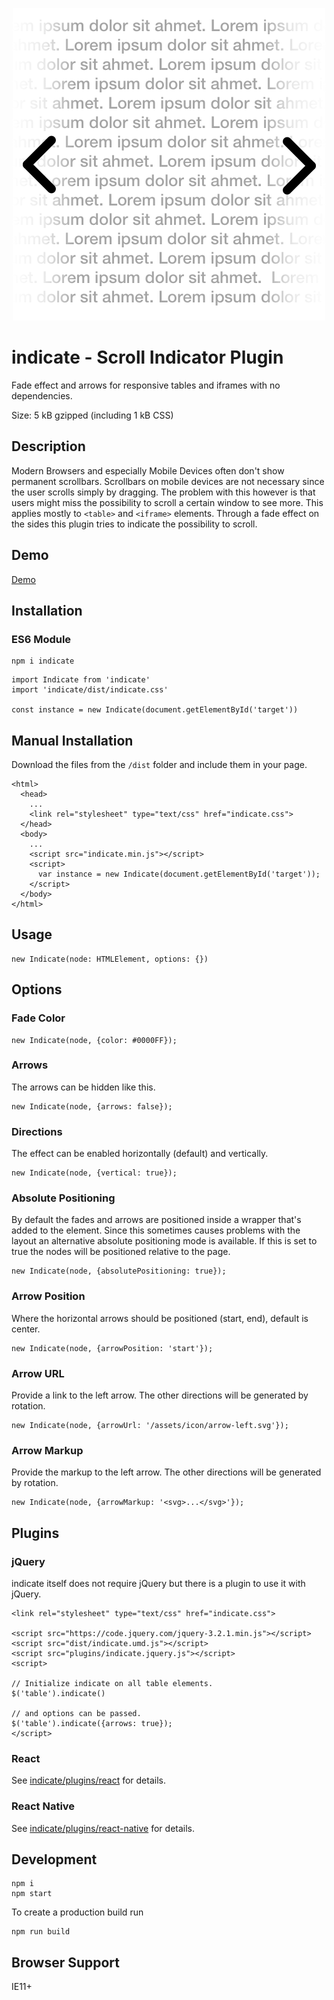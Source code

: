<p align="center">
  <img src="https://raw.githubusercontent.com/naminho/indicate/master/logo.png" alt="Indicate Scroll Plugin">
</p>

# indicate - Scroll Indicator Plugin

Fade effect and arrows for responsive tables and iframes with no dependencies.

Size: 5 kB gzipped (including 1 kB CSS)

## Description

Modern Browsers and especially Mobile Devices often don't show permanent scrollbars. Scrollbars on mobile devices are not necessary since the user scrolls simply by dragging. The problem with this however is that users might miss the possibility to scroll a certain window to see more. This applies mostly to `<table>` and `<iframe>` elements.
Through a fade effect on the sides this plugin tries to indicate the possibility to scroll.

## Demo

[Demo](http://naminho.ch/scroll-indicator)

## Installation

### ES6 Module

```
npm i indicate
```

```
import Indicate from 'indicate'
import 'indicate/dist/indicate.css'

const instance = new Indicate(document.getElementById('target'))
```

## Manual Installation

Download the files from the `/dist` folder and include them in your page.

```
<html>
  <head>
    ...
    <link rel="stylesheet" type="text/css" href="indicate.css">
  </head>
  <body>
    ...
    <script src="indicate.min.js"></script>
    <script>
      var instance = new Indicate(document.getElementById('target'));
    </script>
  </body>
</html>
```

## Usage

```
new Indicate(node: HTMLElement, options: {})
```

## Options

### Fade Color

```
new Indicate(node, {color: #0000FF});
```

### Arrows

The arrows can be hidden like this.

```
new Indicate(node, {arrows: false});
```

### Directions

The effect can be enabled horizontally (default) and vertically.

```
new Indicate(node, {vertical: true});
```

### Absolute Positioning

By default the fades and arrows are positioned inside a wrapper that's added
to the element. Since this sometimes causes problems with the layout an
alternative absolute positioning mode is available. If this is set to true
the nodes will be positioned relative to the page.

```
new Indicate(node, {absolutePositioning: true});
```

### Arrow Position

Where the horizontal arrows should be positioned (start, end), default is center.

```
new Indicate(node, {arrowPosition: 'start'});
```

### Arrow URL

Provide a link to the left arrow. The other directions will be generated by rotation.

```
new Indicate(node, {arrowUrl: '/assets/icon/arrow-left.svg'});
```

### Arrow Markup

Provide the markup to the left arrow. The other directions will be generated by rotation.

```
new Indicate(node, {arrowMarkup: '<svg>...</svg>'});
```

## Plugins

### jQuery

indicate itself does not require jQuery but there is a plugin to use it with jQuery.

```
<link rel="stylesheet" type="text/css" href="indicate.css">

<script src="https://code.jquery.com/jquery-3.2.1.min.js"></script>
<script src="dist/indicate.umd.js"></script>
<script src="plugins/indicate.jquery.js"></script>
<script>

// Initialize indicate on all table elements.
$('table').indicate()

// and options can be passed.
$('table').indicate({arrows: true});
</script>
```

### React

See [indicate/plugins/react](https://github.com/naminho/indicate/tree/master/plugins/react) for details.

### React Native

See [indicate/plugins/react-native](https://github.com/naminho/indicate/tree/master/plugins/react-native) for details.

## Development

```
npm i
npm start
```

To create a production build run

```
npm run build
```

## Browser Support

IE11+
